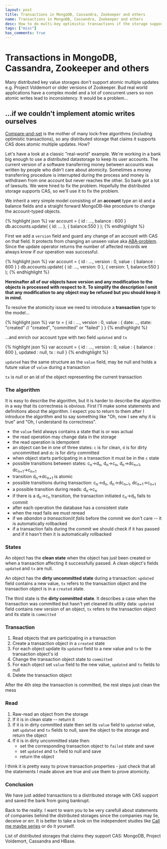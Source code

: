```yaml
---
layout: post
title: Transactions in MongoDB, Cassandra, Zookeeper and others
name: Transactions in MongoDB, Cassandra, Zookeeper and others
desc: How to do multi-key optimistic transactions if the storage supports only per-key CAS
tags: ["misc"]
has_comments: true
---
```


<h1>Transactions in MongoDB, Cassandra, Zookeeper and others</h1>

Many distributed key value storages don't support atomic multiple updates e.g. Project Voldemort or older versions of Zookeeper. Bud real world applications have a complex model and a lot of concurrent users so non atomic writes lead to inconsistency. It would be a problem...

<h2>...if we couldn't implement atomic writes ourselves</h2>

[Compare-and-set](http://en.wikipedia.org/wiki/Compare-and-swap) is the mother of many lock-free algorithms (including optimistic transactions), so any distributed storage that claims it supports CAS does atomic multiple updates. How?

Let's have a look at a classic "real-world" example. We're working in a bank big enough to use a distributed datastorage to keep its user accounts. The current version of a software transferring money between accounts was written by people who didn't care about atomicity. Sometimes a money transferring procedure is interrupted during the process and money is withdrawn from one account but never reaches the other. So bank got a lot of lawsuits. We were hired to fix the problem. Hopefully the distributed storage supports CAS, so we'll use it to fix the problem.

We inherit a very simple model consisting of an **account** type <span class="remark">an id and a balance fields</span> and a straight forward MongoDB-like procedure to change the account-typed objects.

{% highlight json %}
var account = {
  id : ...,
  balance : 600
}
db.accounts.update( 
  { id: ... }, 
  { balance:550 }
);
{% endhighlight %}

First we add a `version` field and guard any change of an account with CAS on that field. It protects from changing an unseen value aka [ABA-problem](http://en.wikipedia.org/wiki/ABA_problem). Since the update operator returns the number of affected records we always know if our operation was successful.

{% highlight json %}
var account = {
  id : ...,
  version : 0,
  value : {
    balance : 600
  }
}
db.accounts.update( 
  { id: ..., version: 0 }, 
  { version: 1, balance:550 }
);
{% endhighlight %}

**Hereinafter all of our objects have version and any modification to the objects is processed with respect to it. To simplify the description I omit that any modification to any object may be refused but you should keep it in mind.**

To resolve the atomicity issue we need to introduce a **transaction** type to the model...

{% highlight json %}
var tx = {
  id : ...,
  version : 0,
  value : {
    date: ..,
    state: "created" // "created", "committed" or "failed"
  }
}
{% endhighlight %}

...and enrich our account type with two field `updated` and `tx`

{% highlight json %}
var account = {
  id : ...,
  version : 0,
  value : {
    balance : 600
  },
  updated : null,
  tx : null
}
{% endhighlight %}

`updated` has the same structure as the `value` field, may be null and holds a future value of `value` during a transaction

`tx` is null or an id of the object representing the current transaction

<h3>The algorithm</h3>

It is easy to describe the algorithm, but it is harder to describe the algorithm in a way that its correctness is obvious. First I'll make some statements and definitions about the algorithm. I expect you to return to them after I introduce the algorithm and to say something like "Oh, now I see why it is true" and "Oh, I understand its correctness".

 - the `value` field always contains a state that is or was actual
 - the read operation may change data in the storage
 - the read operation is idempotent
 - an object can be in one of three states: `c` is for clean, `d` is for dirty uncommitted and `dc` is for dirty committed
 - when object starts participating in a transaction it must be in the `c` state
 - possible transitions between states: 
   <span class="code">c<sub>n</sub></span>&#8594;<span class="code">d<sub>n</sub></span>, 
   <span class="code">d<sub>n</sub></span>&#8594;<span class="code">c<sub>n</sub></span>,
   <span class="code">d<sub>n</sub></span>&#8594;<span class="code">dc<sub>n+1</sub></span>,
   <span class="code">dc<sub>n+1</sub></span>&#8594;<span class="code">c<sub>n+1</sub></span>
 - transition <span class="code">d<sub>n</sub></span>&#8594;<span class="code">dc<sub>n+1</sub></span> is atomic
 - possible transitions during transaction: 
   <span class="code">c<sub>n</sub></span>&#8594;<span class="code">d<sub>n</sub></span>, 
   <span class="code">d<sub>n</sub></span>&#8594;<span class="code">dc<sub>n+1</sub></span>,
   <span class="code">dc<sub>n+1</sub></span>&#8594;<span class="code">c<sub>n+1</sub></span>
 - a possible transition during reads:
   <span class="code">d<sub>n</sub></span>&#8594;<span class="code">c<sub>n</sub></span>
 - if there is a <span class="code">d<sub>n</sub></span>&#8594;<span class="code">c<sub>n</sub></span> transition, the transaction initiated <span class="code">c<sub>n</sub></span>&#8594;<span class="code">d<sub>n</sub></span> fails to commit
 - after each operation the database has a consistent state
 - when the read fails we must reread
 - if we *abandon a transaction*/*it fails* before the commit we don't care -- it is automatically rollbacked
 - if a transaction fails during the commit we should check if it has passed and if it hasn't then it is automatically rollbacked

<h3>States</h3>

An object has the **clean state** when the object has just been created or when a transaction affecting it successfully passed. A clean object's fields `updated` and `tx` are null.

An object has the **dirty uncommitted state** during a transaction: `updated` field contains a new value, `tx` refers to the transaction object and the transaction object is in a `created` state.

The third state is the **dirty committed state**. It describes a case when the transaction was committed but hasn't yet cleaned its utility data: `updated` field contains new version of an object, `tx` refers to the transaction object and its state is `committed`

<h3>Transaction</h3>

1. Read objects that are participating in a transaction
2. Create a transaction object in a `created` state
3. For each object update its `updated` field to a new value and `tx` to the transaction object's id
4. Change the transaction object state to `committed`
5. For each object set `value` field to the new value, `updated` and `tx` fields to null
6. Delete the transaction object

After the 4th step the transaction is committed, the rest steps just clean the mess

<h3>Read</h3>

1. Raw-read an object from the storage
2. If it is in clean state -- return it
3. If it is in dirty committed state then set its `value` field to `updated` value, set `updated` and `tx` fields to null, save the object to the storage and return the object
4. If it is in dirty uncommitted state then:
   - set the corresponding transaction object to `failed` state and save
   - set `updated` and `tx` field to null and save
   - return the object

I think it is pretty easy to prove transaction properties - just check that all the statements I made above are true and use them to prove atomicity.

<h3>Conclusion</h3>

We have just added transactions to a distributed storage with CAS support and saved the bank from going bankrupt.

Back to the reality. I want to warn you to be very carefull about statements of companies behind the distributed storages since the companies may lie, deceive or err. It is better to take a look on the independent studies like [Call me maybe series](http://aphyr.com/tags/jepsen) or do it yourself.

List of distributed storages that claims they support CAS: MongoDB, Project Voldemort, Cassandra and HBase.
